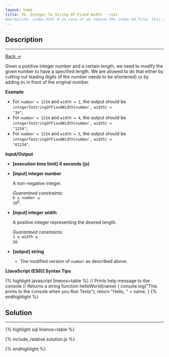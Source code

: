 ```yaml
---
layout: home
title: 76. Integer To String Of Fixed Width - rust
#permalink: index.html # in case of we remove the index.md file, this doc will be the index page
---
```


<div class="row">
<div class="columnStmt" markdown="1">

## Description

---

[Back -> ](../README.md)

Given a positive integer number and a certain length, we need to modify the given number to have a specified length. We are allowed to do that either by cutting out leading digits (if the number needs to be shortened) or by adding <code>0s</code> in front of the original number.

**Example**

- For <code>number = 1234</code> and <code>width = 2</code>, the output should be
<code>integerToStringOfFixedWidth(number, width) = "34"</code>;
- For <code>number = 1234</code> and <code>width = 4</code>, the output should be
<code>integerToStringOfFixedWidth(number, width) = "1234"</code>;
- For <code>number = 1234</code> and <code>width = 5</code>, the output should be
<code>integerToStringOfFixedWidth(number, width) = "01234"</code>.

**Input/Output**

- **[execution time limit] 4 seconds (js)**

- **[input] integer number**

  A non-negative integer.<br>

  _Guaranteed constraints:_<br>
  <code>0 ≤ number ≤ 10<sup>9</sup></code>.

- **[input] integer width**

  A positive integer representing the desired length.<br>

  _Guaranteed constraints:_<br>
  <code>1 ≤ width ≤ 50</code>.

- **[output] string**
  - The modified version of <code>number</code> as described above.

**[JavaScript (ES6)] Syntax Tips**

{% highlight javascript linenos=table %}
// Prints help message to the console
// Returns a string
function helloWorld(name) {
console.log("This prints to the console when you Run Tests");
return "Hello, " + name;
}
{% endhighlight %}

</div>
<div class="columnSol" markdown="1">

## Solution

---

{% highlight sql linenos=table %}

{% include_relative solution.js %}

{% endhighlight %}

</div>
</div>
